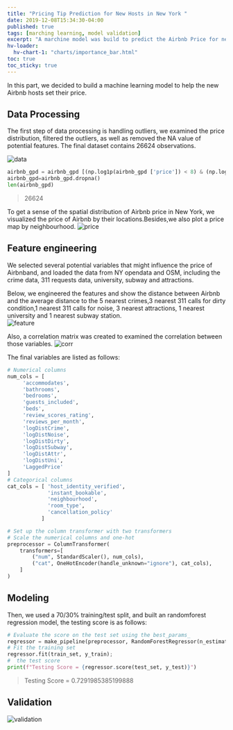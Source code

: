 ```yaml
---
title: "Pricing Tip Prediction for New Hosts in New York "
date: 2019-12-08T15:34:30-04:00
published: true
tags: [marching learning, model validation]
excerpt: "A marchine model was build to predict the Airbnb Price for new Airbnb hosts."
hv-loader:
  hv-chart-1: "charts/importance_bar.html"
toc: true
toc_sticky: true
---
```


In this part, we decided to build a machine learning model to help the new Airbnb hosts set their price. 

## Data Processing
The first step of data processing is handling outliers, we examined the price distribution, filtered the outliers, as well as removed the  NA value of potential features. The final dataset contains 26624 observations.    
   
![data](https://raw.githubusercontent.com/liziqun/MUSA620_Final_Project/master/assets/images/hist_price.png)
``` python
airbnb_gpd = airbnb_gpd [(np.log1p(airbnb_gpd ['price']) < 8) & (np.log1p(airbnb_gpd ['price']) >3)]
airbnb_gpd=airbnb_gpd.dropna()
len(airbnb_gpd)
```
> 26624   
  
To get a sense of the spatial distribution of Airbnb price in New York, we visualized the price of Airbnb by their locations.Besides,we also plot a price map by neighbourhood.
![price](https://raw.githubusercontent.com/liziqun/MUSA620_Final_Project/master/assets/images/combine.png)    

## Feature engineering
We selected several potential variables that might influence the price of Airbnband, and loaded the data from NY opendata and OSM, including the crime data, 311 requests data, university, subway and attractions. 
    
Below, we engineered the features and show the distance between Airbnb and the average distance to the 5 nearest crimes,3 nearest 311 calls for dirty condition,1 nearest 311 calls for noise, 3 nearest attractions, 1 nearest university and 1 nearest subway station.   
![feature](https://raw.githubusercontent.com/liziqun/MUSA620_Final_Project/master/assets/images/features.png)   

Also, a correlation matrix was created to examined the correlation between those variables.
![corr](https://raw.githubusercontent.com/liziqun/MUSA620_Final_Project/master/assets/images/corr.png)

The final variables are listed as follows:
```python
# Numerical columns
num_cols = [
     'accommodates',
     'bathrooms',
     'bedrooms',
     'guests_included',
     'beds',
     'review_scores_rating',
     'reviews_per_month',
     'logDistCrime',
     'logDistNoise',
     'logDistDirty',
     'logDistSubway',
     'logDistAttr',
     'logDistUni',
     'LaggedPrice'
]
# Categorical columns
cat_cols = [ 'host_identity_verified',
             'instant_bookable',
             'neighbourhood',
             'room_type',
             'cancellation_policy'
           ]

# Set up the column transformer with two transformers
# Scale the numerical columns and one-hot 
preprocessor = ColumnTransformer(
    transformers=[
        ("num", StandardScaler(), num_cols),
        ("cat", OneHotEncoder(handle_unknown="ignore"), cat_cols),
    ]
)
```
## Modeling
Then, we used a 70/30% training/test split, and built an randomforest regression model, the testing score is as follows:
```python
# Evaluate the score on the test set using the best_params_ 
regressor = make_pipeline(preprocessor, RandomForestRegressor(n_estimators=100,max_depth=13,random_state=42))
# Fit the training set
regressor.fit(train_set, y_train);
#  the test score
print(f"Testing Score = {regressor.score(test_set, y_test)}")
```
> Testing Score = 0.7291985385199888


<div id="hv-chart-1"></div>

## Validation
![validation](https://raw.githubusercontent.com/liziqun/MUSA620_Final_Project/master/assets/images/model_validation.png)
